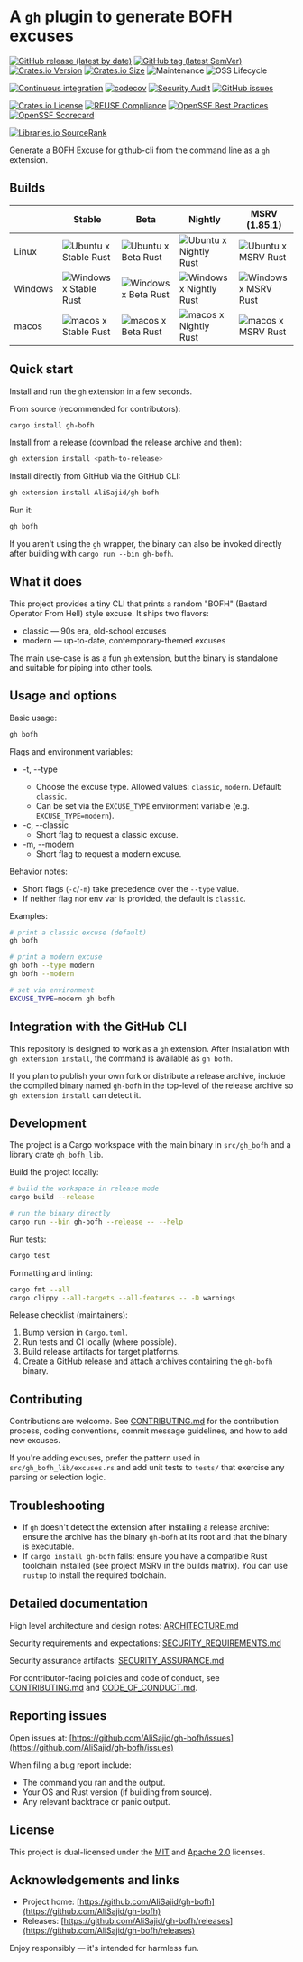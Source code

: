 <!--
SPDX-FileCopyrightText: 2024 - 2025 Ali Sajid Imami

SPDX-License-Identifier: Apache-2.0
SPDX-License-Identifier: MIT
-->

# A `gh` plugin to generate BOFH excuses

[![GitHub release (latest by date)](https://img.shields.io/github/v/release/AliSajid/gh-bofh)](https://github.com/AliSajid/gh-bofh/releases/latest)
[![GitHub tag (latest SemVer)](https://img.shields.io/github/v/tag/AliSajid/gh-bofh)](https://github.com/AliSajid/gh-bofh/releases/latest)
[![Crates.io Version](https://img.shields.io/crates/v/gh-bofh)](https://crates.io/crates/gh-bofh)
[![Crates.io Size](https://img.shields.io/crates/size/gh-bofh)](https://crates.io/crates/gh-bofh)
![Maintenance](https://img.shields.io/maintenance/yes/2025)
![OSS Lifecycle](https://img.shields.io/osslifecycle?file_url=https%3A%2F%2Fraw.githubusercontent.com%2FAliSajid%2Fgh-bofh%2Fmain%2FOSSMETADATA)

[![Continuous integration](https://github.com/AliSajid/gh-bofh/actions/workflows/ci.yaml/badge.svg?branch=main&event=push)](https://github.com/AliSajid/gh-bofh/actions/workflows/ci.yaml)
[![codecov](https://codecov.io/gh/AliSajid/gh-bofh/graph/badge.svg?token=rrsVYywjlx)](https://codecov.io/gh/AliSajid/gh-bofh)
[![Security Audit](https://github.com/AliSajid/gh-bofh/actions/workflows/audit.yaml/badge.svg?branch=main)](https://github.com/AliSajid/gh-bofh/actions/workflows/audit.yaml)
[![GitHub issues](https://img.shields.io/github/issues/AliSajid/gh-bofh)](https://github.com/AliSajid/gh-bofh/issues)

[![Crates.io License](https://img.shields.io/crates/l/gh-bofh)](https://crates.io/crates/gh-bofh)
[![REUSE Compliance](https://img.shields.io/reuse/compliance/github.com%2FAliSajid%2Fgh-bofh)](https://api.reuse.software/info/github.com/AliSajid/gh-bofh)
[![OpenSSF Best Practices](https://www.bestpractices.dev/projects/9466/badge)](https://www.bestpractices.dev/projects/9466)
[![OpenSSF Scorecard](https://api.scorecard.dev/projects/github.com/AliSajid/gh-bofh/badge)](https://scorecard.dev/viewer/?uri=github.com/AliSajid/gh-bofh)

[![Libraries.io SourceRank](https://img.shields.io/librariesio/sourcerank/cargo/gh-bofh)](https://libraries.io/cargo/gh-bofh)

Generate a BOFH Excuse for github-cli from the command line as a `gh` extension.

## Builds

|         | Stable                                                                                                                                                             | Beta                                                                                                                                                           | Nightly                                                                                                                                                              | MSRV (1.85.1)                                                                                                                                                  |
| ------- | ------------------------------------------------------------------------------------------------------------------------------------------------------------------ | -------------------------------------------------------------------------------------------------------------------------------------------------------------- | -------------------------------------------------------------------------------------------------------------------------------------------------------------------- | -------------------------------------------------------------------------------------------------------------------------------------------------------------- |
| Linux   | ![Ubuntu x Stable Rust](https://img.shields.io/endpoint?url=https://gist.githubusercontent.com/AliSajid/68f75dde24f65f2a9333a4ca3d38c82b/raw/ubuntu-stable.json)   | ![Ubuntu x Beta Rust](https://img.shields.io/endpoint?url=https://gist.githubusercontent.com/AliSajid/68f75dde24f65f2a9333a4ca3d38c82b/raw/ubuntu-beta.json)   | ![Ubuntu x Nightly Rust](https://img.shields.io/endpoint?url=https://gist.githubusercontent.com/AliSajid/68f75dde24f65f2a9333a4ca3d38c82b/raw/ubuntu-nightly.json)   | ![Ubuntu x MSRV Rust](https://img.shields.io/endpoint?url=https://gist.githubusercontent.com/AliSajid/68f75dde24f65f2a9333a4ca3d38c82b/raw/ubuntu-msrv.json)   |
| Windows | ![Windows x Stable Rust](https://img.shields.io/endpoint?url=https://gist.githubusercontent.com/AliSajid/68f75dde24f65f2a9333a4ca3d38c82b/raw/windows-stable.json) | ![Windows x Beta Rust](https://img.shields.io/endpoint?url=https://gist.githubusercontent.com/AliSajid/68f75dde24f65f2a9333a4ca3d38c82b/raw/windows-beta.json) | ![Windows x Nightly Rust](https://img.shields.io/endpoint?url=https://gist.githubusercontent.com/AliSajid/68f75dde24f65f2a9333a4ca3d38c82b/raw/windows-nightly.json) | ![Windows x MSRV Rust](https://img.shields.io/endpoint?url=https://gist.githubusercontent.com/AliSajid/68f75dde24f65f2a9333a4ca3d38c82b/raw/windows-msrv.json) |
| macos   | ![macos x Stable Rust](https://img.shields.io/endpoint?url=https://gist.githubusercontent.com/AliSajid/68f75dde24f65f2a9333a4ca3d38c82b/raw/macos-stable.json)     | ![macos x Beta Rust](https://img.shields.io/endpoint?url=https://gist.githubusercontent.com/AliSajid/68f75dde24f65f2a9333a4ca3d38c82b/raw/macos-beta.json)     | ![macos x Nightly Rust](https://img.shields.io/endpoint?url=https://gist.githubusercontent.com/AliSajid/68f75dde24f65f2a9333a4ca3d38c82b/raw/macos-nightly.json)     | ![macos x MSRV Rust](https://img.shields.io/endpoint?url=https://gist.githubusercontent.com/AliSajid/68f75dde24f65f2a9333a4ca3d38c82b/raw/macos-msrv.json)     |

## Quick start

Install and run the `gh` extension in a few seconds.

From source (recommended for contributors):

```bash
cargo install gh-bofh
```

Install from a release (download the release archive and then):

```bash
gh extension install <path-to-release>
```

Install directly from GitHub via the GitHub CLI:

```bash
gh extension install AliSajid/gh-bofh
```

Run it:

```bash
gh bofh
```

If you aren't using the `gh` wrapper, the binary can also be invoked directly after building with `cargo run --bin gh-bofh`.

## What it does

This project provides a tiny CLI that prints a random "BOFH" (Bastard Operator From Hell) style excuse. It ships two flavors:

- classic — 90s era, old-school excuses
- modern  — up-to-date, contemporary-themed excuses

The main use-case is as a fun `gh` extension, but the binary is standalone and suitable for piping into other tools.

## Usage and options

Basic usage:

```bash
gh bofh
```

Flags and environment variables:

- -t, --type <TYPE>
  - Choose the excuse type. Allowed values: `classic`, `modern`. Default: `classic`.
  - Can be set via the `EXCUSE_TYPE` environment variable (e.g. `EXCUSE_TYPE=modern`).
- -c, --classic
  - Short flag to request a classic excuse.
- -m, --modern
  - Short flag to request a modern excuse.

Behavior notes:

- Short flags (`-c`/`-m`) take precedence over the `--type` value.
- If neither flag nor env var is provided, the default is `classic`.

Examples:

```bash
# print a classic excuse (default)
gh bofh

# print a modern excuse
gh bofh --type modern
gh bofh --modern

# set via environment
EXCUSE_TYPE=modern gh bofh
```

## Integration with the GitHub CLI

This repository is designed to work as a `gh` extension. After installation with `gh extension install`, the command is available as `gh bofh`.

If you plan to publish your own fork or distribute a release archive, include the compiled binary named `gh-bofh` in the top-level of the release archive so `gh extension install` can detect it.

## Development

The project is a Cargo workspace with the main binary in `src/gh_bofh` and a library crate `gh_bofh_lib`.

Build the project locally:

```bash
# build the workspace in release mode
cargo build --release

# run the binary directly
cargo run --bin gh-bofh --release -- --help
```

Run tests:

```bash
cargo test
```

Formatting and linting:

```bash
cargo fmt --all
cargo clippy --all-targets --all-features -- -D warnings
```

Release checklist (maintainers):

1. Bump version in `Cargo.toml`.
2. Run tests and CI locally (where possible).
3. Build release artifacts for target platforms.
4. Create a GitHub release and attach archives containing the `gh-bofh` binary.

## Contributing

Contributions are welcome. See [CONTRIBUTING.md](CONTRIBUTING.md) for the contribution process, coding conventions, commit message guidelines, and how to add new excuses.

If you're adding excuses, prefer the pattern used in `src/gh_bofh_lib/excuses.rs` and add unit tests to `tests/` that exercise any parsing or selection logic.

## Troubleshooting

- If `gh` doesn't detect the extension after installing a release archive: ensure the archive has the binary `gh-bofh` at its root and that the binary is executable.
- If `cargo install gh-bofh` fails: ensure you have a compatible Rust toolchain installed (see project MSRV in the builds matrix). You can use `rustup` to install the required toolchain.

## Detailed documentation

High level architecture and design notes: [ARCHITECTURE.md](ARCHITECTURE.md)

Security requirements and expectations: [SECURITY_REQUIREMENTS.md](SECURITY_REQUIREMENTS.md)

Security assurance artifacts: [SECURITY_ASSURANCE.md](SECURITY_ASSURANCE.md)

For contributor-facing policies and code of conduct, see [CONTRIBUTING.md](CONTRIBUTING.md) and [CODE_OF_CONDUCT.md](CODE_OF_CONDUCT.md).

## Reporting issues

Open issues at: [https://github.com/AliSajid/gh-bofh/issues](https://github.com/AliSajid/gh-bofh/issues)

When filing a bug report include:

- The command you ran and the output.
- Your OS and Rust version (if building from source).
- Any relevant backtrace or panic output.

## License

This project is dual-licensed under the [MIT](LICENSE-MIT) and [Apache 2.0](LICENSE-APACHE) licenses.

## Acknowledgements and links

- Project home: [https://github.com/AliSajid/gh-bofh](https://github.com/AliSajid/gh-bofh)
- Releases: [https://github.com/AliSajid/gh-bofh/releases](https://github.com/AliSajid/gh-bofh/releases)

Enjoy responsibly — it's intended for harmless fun.
